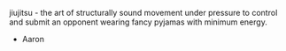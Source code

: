 jiujitsu - the art of structurally sound movement under pressure to control and submit an opponent wearing fancy pyjamas with minimum energy.

- Aaron
